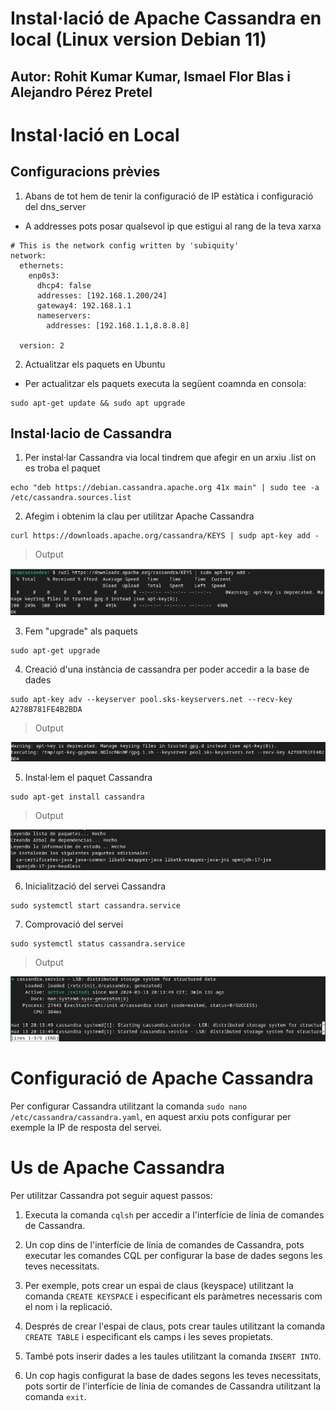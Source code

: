 # Instal·lació de Apache Cassandra en local (Linux version Debian 11) 
## Autor: Rohit Kumar Kumar, Ismael Flor Blas i Alejandro Pérez Pretel

# Instal·lació en Local

## Configuracions prèvies

1. Abans de tot hem de tenir la configuració de IP estàtica i configuració del dns_server
- A addresses pots posar qualsevol ip que estigui al rang de la teva xarxa
```
# This is the network config written by 'subiquity'
network:
  ethernets:
    enp0s3:
      dhcp4: false
      addresses: [192.168.1.200/24]
      gateway4: 192.168.1.1
      nameservers:
        addresses: [192.168.1.1,8.8.8.8]

  version: 2

```
2. Actualitzar els paquets en Ubuntu
- Per actualitzar els paquets executa la següent coamnda en consola:
```
sudo apt-get update && sudo apt upgrade
```
## Instal·lacio de Cassandra

1. Per instal·lar Cassandra via local tindrem que afegir en un arxiu .list on es troba el paquet
```
echo "deb https://debian.cassandra.apache.org 41x main" | sudo tee -a /etc/cassandra.sources.list
```

2. Afegim i obtenim la clau per utilitzar Apache Cassandra
```
curl https://downloads.apache.org/cassandra/KEYS | sudp apt-key add -
```
> Output

 ![local_image_key](../../images/CASSANDRA/INSTAL·LACIÓ/LOCAL/1.png)

3. Fem "upgrade" als paquets
```
sudo apt-get upgrade
``` 

4. Creació d'una instància de cassandra per poder accedir a la base de dades
```
sudo apt-key adv --keyserver pool.sks-keyservers.net --recv-key A278B781FE4B2BDA
``` 
> Output

![local_activate_key](../../images/CASSANDRA/INSTAL·LACIÓ/LOCAL/2.png)

5. Instal·lem el paquet Cassandra
```
sudo apt-get install cassandra
``` 
> Output

![local_pack_install](../../images/CASSANDRA/INSTAL·LACIÓ/LOCAL/3.png)

6. Inicialització del servei Cassandra
```
sudo systemctl start cassandra.service
``` 

7. Comprovació del servei
```
sudo systemctl status cassandra.service
```
> Output

![local_status](../../images/CASSANDRA/INSTAL·LACIÓ/LOCAL/4.png)

# Configuració de Apache Cassandra

Per configurar Cassandra utilitzant la comanda `sudo nano /etc/cassandra/cassandra.yaml`, en aquest arxiu pots configurar per exemple la IP de resposta del servei.

# Us de Apache Cassandra

Per utilitzar Cassandra pot seguir aquest passos:

1. Executa la comanda `cqlsh` per accedir a l'interfície de línia de comandes de Cassandra.

2. Un cop dins de l'interfície de línia de comandes de Cassandra, pots executar les comandes CQL per configurar la base de dades segons les teves necessitats.

3. Per exemple, pots crear un espai de claus (keyspace) utilitzant la comanda `CREATE KEYSPACE` i especificant els paràmetres necessaris com el nom i la replicació.

4. Després de crear l'espai de claus, pots crear taules utilitzant la comanda `CREATE TABLE` i especificant els camps i les seves propietats.

5. També pots inserir dades a les taules utilitzant la comanda `INSERT INTO`.

6. Un cop hagis configurat la base de dades segons les teves necessitats, pots sortir de l'interfície de línia de comandes de Cassandra utilitzant la comanda `exit`.

